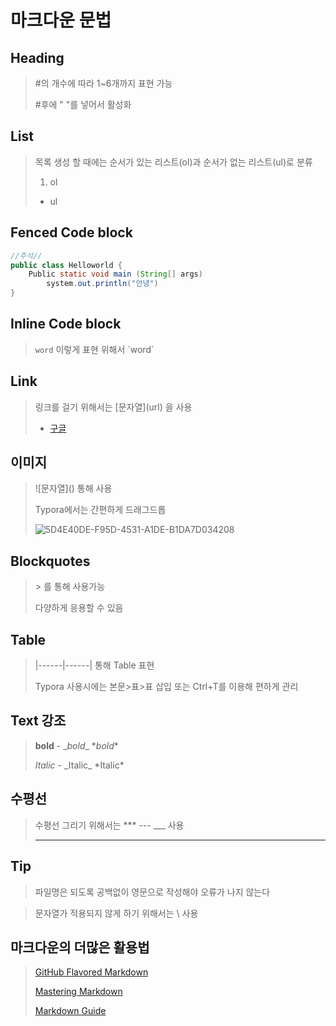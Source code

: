# 마크다운 문법

## Heading

> #의 개수에 따라 1~6개까지 표현 가능
>
> #후에 " "를 넣어서 활성화



## List 

>목록 생성 할 때에는 순서가 있는 리스트(ol)과 순서가 없는 리스트(ul)로 분류
>
>1. ol
>
>- ul



## Fenced Code block

```java
//주석//
public class Helloworld {
    Public static void main (String[] args)
        system.out.println("안녕")
}
```



## Inline Code block

> `word` 이렇게 표현 위해서 \`word`



## Link

> 링크를 걸기 위해서는 \[문자열](url) 을 사용
>
> - [구글](http://google.com)



## 이미지

> \![문자열]\() 통해 사용
>
> Typora에서는 간편하게 드래그드롭 
>
> ![5D4E40DE-F95D-4531-A1DE-B1DA7D034208](C:\Users\USER\Desktop\5D4E40DE-F95D-4531-A1DE-B1DA7D034208.jpeg)



## Blockquotes

> \> 를 통해 사용가능
>
> 다양하게 응용할 수 있음



## Table

> |------|------| 통해 Table 표현
>
> Typora 사용시에는 본문>표>표 삽입 또는 Ctrl+T를 이용해 편하게 관리



## Text 강조

> __bold__ -  \__bold__ \**bold**
>
> _Italic_ - \_Italic_ \*Italic*



## 수평선

> 수평선 그리기 위해서는 \*** \--- \___ 사용
>
> ***



## Tip

> 파일명은 되도록 공백없이 영문으로 작성해야 오류가 나지 않는다

> 문자열가 적용되지 않게 하기 위해서는 \ 사용



## 마크다운의 더많은 활용법

> [GitHub Flavored Markdown]( https://github.github.com/gfm/)
>
> [Mastering Markdown](https://guides.github.com/features/mastering-markdown/)
>
> [Markdown Guide](https://www.markdownguide.org/ )

